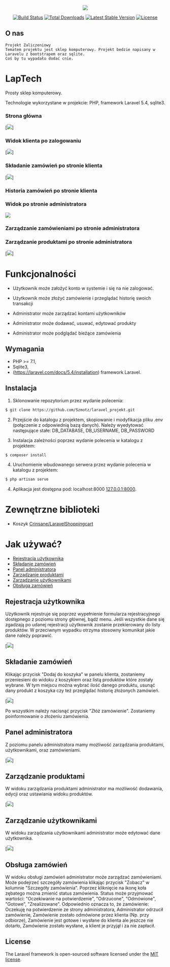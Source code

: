 <p align="center"><img src="https://laravel.com/assets/img/components/logo-laravel.svg"></p>

<p align="center">
<a href="https://travis-ci.org/laravel/framework"><img src="https://travis-ci.org/laravel/framework.svg" alt="Build Status"></a>
<a href="https://packagist.org/packages/laravel/framework"><img src="https://poser.pugx.org/laravel/framework/d/total.svg" alt="Total Downloads"></a>
<a href="https://packagist.org/packages/laravel/framework"><img src="https://poser.pugx.org/laravel/framework/v/stable.svg" alt="Latest Stable Version"></a>
<a href="https://packagist.org/packages/laravel/framework"><img src="https://poser.pugx.org/laravel/framework/license.svg" alt="License"></a>
</p>

## O nas
	Projekt Zaliczeniowy
	Tematem projektu jest sklep komputerowy. Projekt bedzie napisany w Laravelu z bootstrapem oraz sqlite.
	Coś by tu wypadało dodać cnie.
<!-- bla -->

# LapTech

Prosty sklep komputerowy.

Technologie wykorzystane w projekcie: PHP, framework Laravel 5.4, sqlite3.

### Strona główna
[![](docs/images/glowna.png)]

### Widok klienta po zalogowaniu
[![](docs/images/produkty.png)]

### Składanie zamówień po stronie klienta
[![](docs/images/dodawanie.png)]

### Historia zamówień po stronie klienta

### Widok po stronie administratora
![](docs/images/admin.png)

### Zarządzanie zamówieniami po stronie administratora


### Zarządzanie produktami po stronie administratora
[![](docs/images/edycja.png)]



# Funkcjonalności
+ Użytkownik może założyć konto w systemie i się na nie zalogować.
+ Użytkownik może złożyć zamówienie i przeglądać historię swoich transakcji

+ Administrator może zarządzać kontami użytkowników
+ Administrator może dodawać, usuwać, edytować produkty
+ Administrator może podglądać bieżące zamówienia

## Wymagania
* PHP >= 7.1,
* Sqlite3,
* (https://laravel.com/docs/5.4/installation) framework Laravel.

## Instalacja
1. Sklonowanie repozytorium przez wydanie polecenia:
```bash
$ git clone https://github.com/Szmotz/laravel_projekt.git
```
2. Przejście do katalogu z projektem, skopiowanie i modyfikacja pliku .env (połączenie z odpowiednią bazą danych).
Należy wyedytować następujące stałe: DB_DATABASE, DB_USERNAME, DB_PASSWORD

3. Instalacja zależności poprzez wydanie polecenia w katalogu z projektem:
```bash
$ composer install 
```
4. Uruchomienie wbudowanego serwera przez wydanie polecenia w katalogu z projektem:
```bash
$ php artisan serve
```
4. Aplikacja jest dostępna pod: localhost:8000 [127.0.0.1:8000](http://127.0.0.1:8000).

# Zewnętrzne biblioteki
* Koszyk [Crinsane/LaravelShoppingcart](https://github.com/Crinsane/LaravelShoppingcart)

# Jak używać?
+ [Rejestracja użytkownika](#rejestracja-użytkownika)
+ [Składanie zamówień](#składanie-zamówień) 
+ [Panel administratora](#panel-administratora)
+ [Zarządzanie produktami](#zarządzanie-produktami)
+ [Zarządzanie użytkownikami](#zarządzanie-użytkownikami)
+ [Obsługa zamówień](#obsługa-zamówień)


## Rejestracja użytkownika
Użytkownik rejestruje się poprzez wypełnienie formularza rejestracyjnego 
dostępnego z poziomu strony głównej, bądź menu. Jeśli wszystkie dane się
zgadzają po udanej rejestracji użytkownik zostanie przekierowany
do listy produktów. W przeciwnym wypadku otrzyma stosowny komunikat
jakie dane należy poprawić.

[![](docs/images/img/rejestracja.png)]


## Składanie zamówień
Klikając przycisk "Dodaj do koszyka" w panelu klienta, zostaniemy przeniesieni
do widoku z koszykiem oraz listą produktów które zostały wybrane. W tym miejscu można
wybrać ilość danego produktu, usunąć dany produkt z koszyka czy też przeglądać historię złożonych zamówień.

[![](docs/images/dodawanie.png)]

Po wszystkim należy nacisnąć przycisk "Złóż zamówienie". Zostaniemy poinformowanie o złożeniu zamówienia. 

<!-- tu zdjęcie -->

## Panel administratora
Z poziomu panelu administratora mamy możliwość zarządzania produktami,
użytkownikami, oraz zamówieniami.


[![](docs/images/img/zamowienie.png)]

## Zarządzanie produktami
W widoku zarządzania produktami administrator ma możliwość dodawania, edycji
oraz ustawiania widoku produktów. 

[![](docs/images/img/dodawanieproduktu.png)]

## Zarządzanie użytkownikami
W widoku zarządzania użytkownikami administrator może edytować dane użytkownika.

[![](docs/images/img/uzytkownicy.png)]
<!-- jesteś tutaj jesteś tutaj jesteś tutaj jesteś tutaj jesteś tutaj jesteś tutaj jesteś tutaj jesteś tutaj jesteś tutaj jesteś tutaj jesteś tutaj jesteś tutaj jesteś tutaj jesteś tutaj jesteś tutaj jesteś tutaj  -->
## Obsługa zamówień
W widoku obsługi zamówień administrator może zarządzać zamówieniami. Może podejrzeć
szczegóły zamówienia klikając przycisk "Zobacz" w kolumnie "Szczegóły zamówienia".
Poprzez kliknięcie na ikonę koła zębatego można zmienić status zamówienia.
Status może przyjmować wartości: "Oczekiwanie na potwierdzenie", "Odrzucone",
"Odmówione", "Gotowe", "Zrealizowane". Odpowiednio oznacza to, że zamówienie:
Oczekuję na potwierdzenie ze strony administratora, Administrator odrzucił
zamówienie, Zamówienie zostało odmówione przez klienta (Np. przy odbiorze),
Zamówienie jest gotowe i wysłane do klienta ale jeszcze nie dotarło, Zamówienie zostało
wysłane, a klient je przyjął i za nie zapłacił.

<!-- [![](docs/images/usage/ss10.png)](https://raw.githubusercontent.com/iamkiwi/la_cazzinara/master/docs/images/usage/ss10.png) -->

## License

The Laravel framework is open-sourced software licensed under the [MIT license](http://opensource.org/licenses/MIT).
